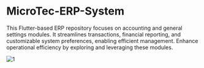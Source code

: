 # MicroTec-ERP-System
This Flutter-based ERP repository focuses on accounting and general settings modules. It streamlines transactions, financial reporting, and customizable system preferences, enabling efficient management. Enhance operational efficiency by exploring and leveraging these modules.

![1](https://github.com/MoatazAlnakeb/MicroTec-ERP-System/assets/48344341/1a1d0537-7d6f-4889-bf96-e5cb0a0abd5c) 
